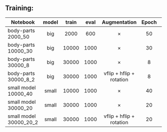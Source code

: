 Training:
------


Notebook|model|train|eval|Augmentation| Epoch|LR|Input|Output
--------|:----:|:-----:|:-----:|:----------------:|:-------:|:---------:|:-------:|:---------:|
body-parts 2000_50|big|2000|600|×|50|0.01|×|×|
body-parts 10000_30|big|10000|1000|×|30|0.001|×|w1|
body-parts 30000_8|big|30000|1000|×|8|0.001|w1|w2|
body-parts 30000_8_2|big|30000|1000|vflip + hflip + rotation|8|0.001|w2|w3|
small model 10000_40|small|10000|1000|×|40|0.001|×|s1|
small model 30000_20|small|30000|1000|×|20|0.001|s1|s2|
small model 30000_20_2|small|30000|1000|vflip + hflip + rotation|20|0.001|s2|s3|

	

	
	
	
	
	
	
	

